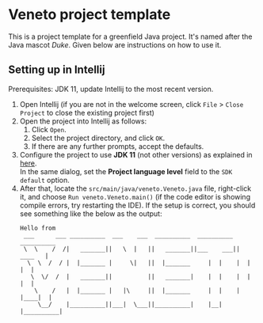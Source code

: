 # Veneto project template

This is a project template for a greenfield Java project. It's named after the Java mascot _Duke_. Given below are instructions on how to use it.

## Setting up in Intellij

Prerequisites: JDK 11, update Intellij to the most recent version.

1. Open Intellij (if you are not in the welcome screen, click `File` > `Close Project` to close the existing project first)
1. Open the project into Intellij as follows:
   1. Click `Open`.
   1. Select the project directory, and click `OK`.
   1. If there are any further prompts, accept the defaults.
1. Configure the project to use **JDK 11** (not other versions) as explained in [here](https://www.jetbrains.com/help/idea/sdk.html#set-up-jdk).<br>
   In the same dialog, set the **Project language level** field to the `SDK default` option.
3. After that, locate the `src/main/java/veneto.Veneto.java` file, right-click it, and choose `Run veneto.Veneto.main()` (if the code editor is showing compile errors, try restarting the IDE). If the setup is correct, you should see something like the below as the output:
   ```
   Hello from
    ___      ___ __________  ___    ___  __________  __________  __________
    \  \    /  /|   _______||   \  |   ||   _______||___    ___||   ____   |
     \  \  /  / |  |_______ |     \|   ||  |_______     |  |    |  |    |  |
      \  \/  /  |   _______||          ||   _______|    |  |    |  |    |  |
       \    /   |  |_______ |   |\     ||  |_______     |  |    |  |____|  |
        \__/    |__________||___|  \___||__________|    |__|    |__________|
   
   ```
